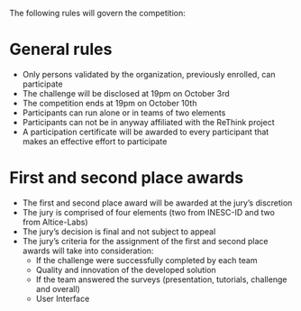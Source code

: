 The following rules will govern the competition:

# General rules
* Only persons validated by the organization, previously enrolled, can participate
* The challenge will be disclosed at 19pm on October 3rd
* The competition ends at 19pm on October 10th
* Participants can run alone or in teams of two elements
* Participants can not be in anyway affiliated with the ReThink project
* A participation certificate will be awarded to every participant that makes an effective effort to participate

# First and second place awards
* The first and second place award will be awarded at the jury’s discretion
* The jury is comprised of four elements (two from INESC-ID and two from Altice-Labs)
* The jury’s decision is final and not subject to appeal
* The jury’s criteria for the assignment of the first and second place awards will take into consideration:
  * If the challenge were successfully completed by each team
  * Quality and innovation of the developed solution 
  * If the team answered the surveys (presentation, tutorials, challenge and overall)
  * User Interface
